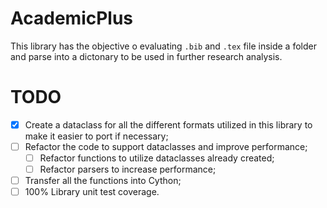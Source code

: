 # AcademicPlus

This library has the objective o evaluating `.bib` and `.tex` file inside a folder and parse into a dictonary to be used in further research analysis.


# TODO

- [x] Create a dataclass for all the different formats utilized in this library to make it easier to port if necessary;
- [ ] Refactor the code to support dataclasses and improve performance;
  - [ ] Refactor functions to utilize dataclasses already created;
  - [ ] Refactor parsers to increase performance;
- [ ] Transfer all the functions into Cython;
- [ ] 100% Library unit test coverage.